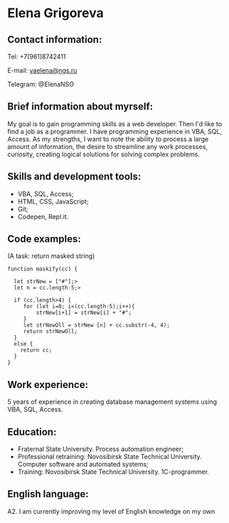 

# Elena Grigoreva #


## Contact information: ##

Tel: +7(961)8742411

E-mail: yaelena@ngs.ru

Telegram: @ElenaNSO

## Brief information about myrself: ##

My goal is to gain programming skills as a web developer. Then I'd like to find a job as a programmer. 
I have programming experience in VBA, SQL, Access.
As my strengths, I want to note the ability to process a large amount of information, the desire to streamline any work processes, curiosity, creating logical solutions for solving complex problems.

## Skills and development tools: ##

- VBA, SQL, Access;
- HTML, CSS, JavaScript;
- Git;
- Codepen, Repl.it.

## Code examples: 
(A task: return masked string)

    function maskify(cc) {

      let strNew = ["#"];>
      let n = cc.length-5;>
    		  
      if (cc.length>4) {  
    	 for (let i=0; i<(cc.length-5);i++){ 
    		 strNew[i+1] = strNew[i] + "#"; 
    	 }
    	 let strNewOll = strNew [n] + cc.substr(-4, 4);
    	 return strNewOll;
      }
      else {
    	return cc;
      }
    }  

## Work experience: ##
5 years of experience in creating database management systems using VBA, SQL, Access.

## Education: ##

- Fraternal State University. Process automation engineer;
- Professional retraining: Novosibirsk State Technical University. Computer software and automated systems;
- Training: Novosibirsk State Technical University. 1C-programmer.

## English language: ##

A2. I am currently improving my level of English knowledge on my own		